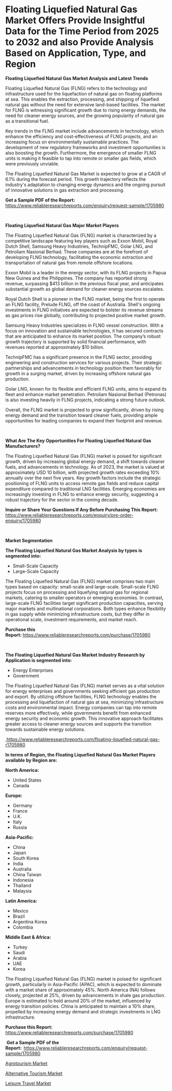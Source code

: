 <p><h1>Floating Liquefied Natural Gas Market Offers Provide Insightful Data for the Time Period from 2025 to 2032 and also Provide Analysis Based on Application, Type, and Region</h1></p><p><strong>Floating Liquefied Natural Gas Market Analysis and Latest Trends</strong></p>
<p><p>Floating Liquefied Natural Gas (FLNG) refers to the technology and infrastructure used for the liquefaction of natural gas on floating platforms at sea. This enables the extraction, processing, and shipping of liquefied natural gas without the need for extensive land-based facilities. The market for FLNG is witnessing significant growth due to rising energy demands, the need for cleaner energy sources, and the growing popularity of natural gas as a transitional fuel. </p><p>Key trends in the FLNG market include advancements in technology, which enhance the efficiency and cost-effectiveness of FLNG projects, and an increasing focus on environmentally sustainable practices. The development of new regulatory frameworks and investment opportunities is also boosting the growth. Furthermore, the emergence of smaller FLNG units is making it feasible to tap into remote or smaller gas fields, which were previously unviable.</p><p>The Floating Liquefied Natural Gas Market is expected to grow at a CAGR of 6.1% during the forecast period. This growth trajectory reflects the industry's adaptation to changing energy dynamics and the ongoing pursuit of innovative solutions in gas extraction and processing.</p></p>
<p><strong>Get a Sample PDF of the Report:&nbsp;</strong> <a href="https://www.reliableresearchreports.com/enquiry/request-sample/1705980?utm_campaign=115&utm_medium=2&utm_source=Github&utm_content=ia&utm_term=27032025&utm_id=floating-liquefied-natural-gas">https://www.reliableresearchreports.com/enquiry/request-sample/1705980</a></p>
<p>&nbsp;</p>
<p><strong>Floating Liquefied Natural Gas Major Market Players</strong></p>
<p><p>The Floating Liquefied Natural Gas (FLNG) market is characterized by a competitive landscape featuring key players such as Exxon Mobil, Royal Dutch Shell, Samsung Heavy Industries, TechnipFMC, Golar LNG, and Petroliam Nasional Berhad. These companies are at the forefront of developing FLNG technology, facilitating the economic extraction and transportation of natural gas from remote offshore locations.</p><p>Exxon Mobil is a leader in the energy sector, with its FLNG projects in Papua New Guinea and the Philippines. The company has reported strong revenue, surpassing $413 billion in the previous fiscal year, and anticipates substantial growth as global demand for cleaner energy sources escalates.</p><p>Royal Dutch Shell is a pioneer in the FLNG market, being the first to operate an FLNG facility, Prelude FLNG, off the coast of Australia. Shell's ongoing investments in FLNG initiatives are expected to bolster its revenue streams as gas prices rise globally, contributing to projected positive market growth.</p><p>Samsung Heavy Industries specializes in FLNG vessel construction. With a focus on innovation and sustainable technologies, it has secured contracts that are anticipated to enhance its market position. The company’s robust growth trajectory is supported by solid financial performance, with revenues reported at approximately $10 billion.</p><p>TechnipFMC has a significant presence in the FLNG sector, providing engineering and construction services for various projects. Their strategic partnerships and advancements in technology position them favorably for growth in a surging market, driven by increasing offshore natural gas production.</p><p>Golar LNG, known for its flexible and efficient FLNG units, aims to expand its fleet and enhance market penetration. Petroliam Nasional Berhad (Petronas) is also investing heavily in FLNG projects, indicating a strong future outlook.</p><p>Overall, the FLNG market is projected to grow significantly, driven by rising energy demand and the transition toward cleaner fuels, providing ample opportunities for leading companies to expand their footprint and revenue.</p></p>
<p>&nbsp;</p>
<p><strong>What Are The Key Opportunities For Floating Liquefied Natural Gas Manufacturers?</strong></p>
<p><p>The Floating Liquefied Natural Gas (FLNG) market is poised for significant growth, driven by increasing global energy demand, a shift towards cleaner fuels, and advancements in technology. As of 2023, the market is valued at approximately USD 10 billion, with projected growth rates exceeding 10% annually over the next five years. Key growth factors include the strategic positioning of FLNG units to access remote gas fields and reduce capital expenditure compared to traditional LNG facilities. Emerging economies are increasingly investing in FLNG to enhance energy security, suggesting a robust trajectory for the sector in the coming decade.</p></p>
<p><strong>Inquire or Share Your Questions If Any Before Purchasing This Report:</strong> <a href="https://www.reliableresearchreports.com/enquiry/pre-order-enquiry/1705980?utm_campaign=115&utm_medium=2&utm_source=Github&utm_content=ia&utm_term=27032025&utm_id=floating-liquefied-natural-gas">https://www.reliableresearchreports.com/enquiry/pre-order-enquiry/1705980</a></p>
<p>&nbsp;</p>
<p><strong>Market Segmentation</strong></p>
<p><strong>The Floating Liquefied Natural Gas Market Analysis by types is segmented into:</strong></p>
<p><ul><li>Small-Scale Capacity</li><li>Large-Scale Capacity</li></ul></p>
<p><p>The Floating Liquefied Natural Gas (FLNG) market comprises two main types based on capacity: small-scale and large-scale. Small-scale FLNG projects focus on processing and liquefying natural gas for regional markets, catering to smaller operators or emerging economies. In contrast, large-scale FLNG facilities target significant production capacities, serving major markets and multinational corporations. Both types enhance flexibility in gas supply while minimizing infrastructure costs, but they differ in operational scale, investment requirements, and market reach.</p></p>
<p><strong>Purchase this Report:&nbsp;</strong><a href="https://www.reliableresearchreports.com/purchase/1705980?utm_campaign=115&utm_medium=2&utm_source=Github&utm_content=ia&utm_term=27032025&utm_id=floating-liquefied-natural-gas">https://www.reliableresearchreports.com/purchase/1705980</a></p>
<p>&nbsp;</p>
<p><strong>The Floating Liquefied Natural Gas Market Industry Research by Application is segmented into:</strong></p>
<p><ul><li>Energy Enterprises</li><li>Government</li></ul></p>
<p><p>The Floating Liquefied Natural Gas (FLNG) market serves as a vital solution for energy enterprises and governments seeking efficient gas production and export. By utilizing offshore facilities, FLNG technology enables the processing and liquefaction of natural gas at sea, minimizing infrastructure costs and environmental impact. Energy companies can tap into remote reserves more effectively, while governments benefit from enhanced energy security and economic growth. This innovative approach facilitates greater access to cleaner energy sources and supports the transition towards sustainable energy solutions.</p></p>
<p><a href="https://www.reliableresearchreports.com/floating-liquefied-natural-gas-r1705980?utm_campaign=115&utm_medium=2&utm_source=Github&utm_content=ia&utm_term=27032025&utm_id=floating-liquefied-natural-gas">&nbsp;https://www.reliableresearchreports.com/floating-liquefied-natural-gas-r1705980</a></p>
<p><strong>In terms of Region, the Floating Liquefied Natural Gas Market Players available by Region are:</strong></p>
<p>
    <p> <strong> North America: </strong>
        <ul>
            <li>United States</li>
            <li>Canada</li>
        </ul>
        </p> 
    <p> <strong> Europe: </strong>
        <ul>
            <li>Germany</li>
            <li>France</li>
            <li>U.K.</li>
            <li>Italy</li>
            <li>Russia</li>
        </ul>
        </p> 
    <p> <strong> Asia-Pacific: </strong>
        <ul>
            <li>China</li>
            <li>Japan</li>
            <li>South Korea</li>
            <li>India</li>
            <li>Australia</li>
            <li>China Taiwan</li>
            <li>Indonesia</li>
            <li>Thailand</li>
            <li>Malaysia</li>
        </ul>
        </p> 
    <p> <strong> Latin America: </strong>
        <ul>
            <li>Mexico</li>
            <li>Brazil</li>
            <li>Argentina Korea</li>
            <li>Colombia</li>
        </ul>
        </p> 
    <p> <strong> Middle East & Africa: </strong>
        <ul>
            <li>Turkey</li>
            <li>Saudi</li>
            <li>Arabia</li>
            <li>UAE</li>
            <li>Korea</li>
        </ul>
    </p>
    </p>
<p><p>The Floating Liquefied Natural Gas (FLNG) market is poised for significant growth, particularly in Asia-Pacific (APAC), which is expected to dominate with a market share of approximately 45%. North America (NA) follows closely, projected at 25%, driven by advancements in shale gas production. Europe is estimated to hold around 20% of the market, influenced by energy transition policies. China is anticipated to maintain a 10% share, propelled by increasing energy demand and strategic investments in LNG infrastructure.</p></p>
<p><strong>Purchase this Report: </strong><a href="https://www.reliableresearchreports.com/purchase/1705980?utm_campaign=115&utm_medium=2&utm_source=Github&utm_content=ia&utm_term=27032025&utm_id=floating-liquefied-natural-gas">https://www.reliableresearchreports.com/purchase/1705980</a></p>
<p>&nbsp;<strong>Get a Sample PDF of the Report:&nbsp;&nbsp;</strong><a href="https://www.reliableresearchreports.com/enquiry/request-sample/1705980?utm_campaign=115&utm_medium=2&utm_source=Github&utm_content=ia&utm_term=27032025&utm_id=floating-liquefied-natural-gas">https://www.reliableresearchreports.com/enquiry/request-sample/1705980</a></p>
<p><strong></strong></p>
<p><p><a href="https://github.com/ashepherd82/Market-Research-Report-List-7/blob/main/agrotourism-market.md?utm_campaign=115&utm_medium=2&utm_source=Github&utm_content=ia&utm_term=27032025&utm_id=floating-liquefied-natural-gas">Agrotourism Market</a></p><p><a href="https://github.com/merzafairy04/Market-Research-Report-List-1/blob/main/alternative-tourism-market.md?utm_campaign=115&utm_medium=2&utm_source=Github&utm_content=ia&utm_term=27032025&utm_id=floating-liquefied-natural-gas">Alternative Tourism Market</a></p><p><a href="https://github.com/ifsahvadenah/Market-Research-Report-List-1/blob/main/leisure-travel-market.md?utm_campaign=115&utm_medium=2&utm_source=Github&utm_content=ia&utm_term=27032025&utm_id=floating-liquefied-natural-gas">Leisure Travel Market</a></p></p>